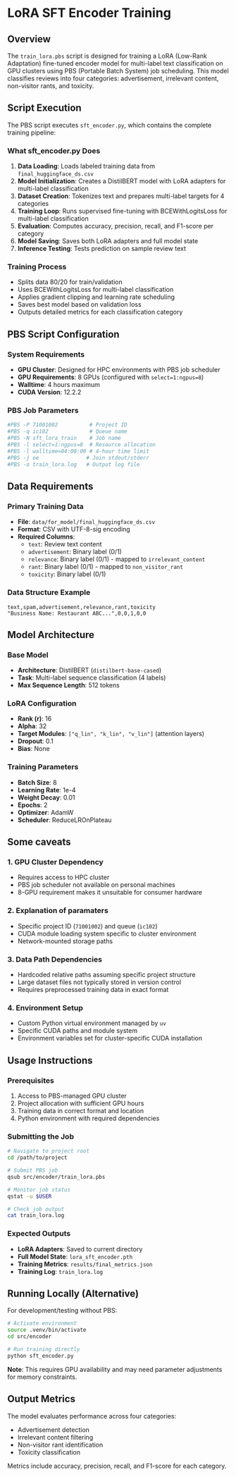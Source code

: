 # LoRA SFT Encoder Training

## Overview
The `train_lora.pbs` script is designed for training a LoRA (Low-Rank Adaptation) fine-tuned encoder model for multi-label text classification on GPU clusters using PBS (Portable Batch System) job scheduling. This model classifies reviews into four categories: advertisement, irrelevant content, non-visitor rants, and toxicity.

## Script Execution

The PBS script executes `sft_encoder.py`, which contains the complete training pipeline:

### What sft_encoder.py Does
1. **Data Loading**: Loads labeled training data from `final_huggingface_ds.csv`
2. **Model Initialization**: Creates a DistilBERT model with LoRA adapters for multi-label classification
3. **Dataset Creation**: Tokenizes text and prepares multi-label targets for 4 categories
4. **Training Loop**: Runs supervised fine-tuning with BCEWithLogitsLoss for multi-label classification
5. **Evaluation**: Computes accuracy, precision, recall, and F1-score per category
6. **Model Saving**: Saves both LoRA adapters and full model state
7. **Inference Testing**: Tests prediction on sample review text

### Training Process
- Splits data 80/20 for train/validation
- Uses BCEWithLogitsLoss for multi-label classification
- Applies gradient clipping and learning rate scheduling
- Saves best model based on validation loss
- Outputs detailed metrics for each classification category

## PBS Script Configuration

### System Requirements
- **GPU Cluster**: Designed for HPC environments with PBS job scheduler
- **GPU Requirements**: 8 GPUs (configured with `select=1:ngpus=8`)
- **Walltime**: 4 hours maximum
- **CUDA Version**: 12.2.2

### PBS Job Parameters
```bash
#PBS -P 71001002          # Project ID
#PBS -q ic102             # Queue name  
#PBS -N sft_lora_train    # Job name
#PBS -l select=1:ngpus=8  # Resource allocation
#PBS -l walltime=04:00:00 # 4-hour time limit
#PBS -j oe               # Join stdout/stderr
#PBS -o train_lora.log   # Output log file
```

## Data Requirements

### Primary Training Data
- **File**: `data/for_model/final_huggingface_ds.csv`
- **Format**: CSV with UTF-8-sig encoding
- **Required Columns**:
  - `text`: Review text content
  - `advertisement`: Binary label (0/1)
  - `relevance`: Binary label (0/1) - mapped to `irrelevant_content`
  - `rant`: Binary label (0/1) - mapped to `non_visitor_rant`  
  - `toxicity`: Binary label (0/1)

### Data Structure Example
```csv
text,spam,advertisement,relevance,rant,toxicity
"Business Name: Restaurant ABC...",0,0,1,0,0
```

## Model Architecture

### Base Model
- **Architecture**: DistilBERT (`distilbert-base-cased`)
- **Task**: Multi-label sequence classification (4 labels)
- **Max Sequence Length**: 512 tokens

### LoRA Configuration
- **Rank (r)**: 16
- **Alpha**: 32
- **Target Modules**: `["q_lin", "k_lin", "v_lin"]` (attention layers)
- **Dropout**: 0.1
- **Bias**: None

### Training Parameters
- **Batch Size**: 8
- **Learning Rate**: 1e-4
- **Weight Decay**: 0.01
- **Epochs**: 2
- **Optimizer**: AdamW
- **Scheduler**: ReduceLROnPlateau

## Some caveats

### 1. **GPU Cluster Dependency**
- Requires access to HPC cluster
- PBS job scheduler not available on personal machines
- 8-GPU requirement makes it unsuitable for consumer hardware

### 2. **Explanation of paramaters**
- Specific project ID (`71001002`) and queue (`ic102`) 
- CUDA module loading system specific to cluster environment
- Network-mounted storage paths

### 3. **Data Path Dependencies**
- Hardcoded relative paths assuming specific project structure
- Large dataset files not typically stored in version control
- Requires preprocessed training data in exact format

### 4. **Environment Setup**
- Custom Python virtual environment managed by `uv`
- Specific CUDA paths and module system
- Environment variables set for cluster-specific CUDA installation

## Usage Instructions

### Prerequisites
1. Access to PBS-managed GPU cluster
2. Project allocation with sufficient GPU hours
3. Training data in correct format and location
4. Python environment with required dependencies

### Submitting the Job
```bash
# Navigate to project root
cd /path/to/project

# Submit PBS job
qsub src/encoder/train_lora.pbs

# Monitor job status  
qstat -u $USER

# Check job output
cat train_lora.log
```

### Expected Outputs
- **LoRA Adapters**: Saved to current directory
- **Full Model State**: `lora_sft_encoder.pth`
- **Training Metrics**: `results/final_metrics.json`
- **Training Log**: `train_lora.log`

## Running Locally (Alternative)

For development/testing without PBS:

```bash
# Activate environment
source .venv/bin/activate
cd src/encoder

# Run training directly
python sft_encoder.py
```

**Note**: This requires GPU availability and may need parameter adjustments for memory constraints.

## Output Metrics
The model evaluates performance across four categories:
- Advertisement detection
- Irrelevant content filtering  
- Non-visitor rant identification
- Toxicity classification

Metrics include accuracy, precision, recall, and F1-score for each category.
